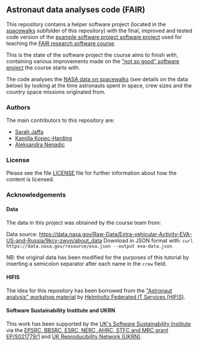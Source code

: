 ## Astronaut data analyses code (FAIR)

This repository contains a helper software project (located in 
the [spacewalks](./spacewalks) subfolder of this repository) with the final, improved and tested code version of the 
[example software project software project](https://github.com/carpentries-incubator/astronaut-data-analysis-not-so-good) used for 
teaching the [FAIR research software course](https://github.com/carpentries-incubator/fair-research-software).

This is the state of the software project the course aims to finish with, 
containing various improvements made on the ["not so good" software project](https://github.com/carpentries-incubator/astronaut-data-analysis-not-so-good) 
the course starts with.

The code analyses the [NASA data on spacewalks](README.md#data) (see details on the data below) by looking at the time astronauts spent in space, crew sizes and the country space missions originated from.
### Authors

The main contributors to this repository are:

- [Sarah Jaffa](https://github.com/sjaffa)
- [Kamilla Kopec-Harding](https://github.com/kkh451)
- [Aleksandra Nenadic](https://github.com/anenadic)


### License

Please see the file [LICENSE](./LICENSE) file for further information about how the content is licensed.

### Acknowledgements

#### Data

The data in this project was obtained by the course team from:

Data source: https://data.nasa.gov/Raw-Data/Extra-vehicular-Activity-EVA-US-and-Russia/9kcy-zwvn/about_data
Download in JSON format with: `curl https://data.nasa.gov/resource/eva.json --output eva-data.json`

NB: the original data has been modified for the purposes of this tutorial by inserting a semicolon separator after each name in the `crew` field.

#### HIFIS 
The idea for this repository has been borrowed from the ["Astronaut analysis" workshop material](https://gitlab.com/hifis/hifis-workshops/make-your-code-ready-for-publication/astronaut-analysis) 
by [Helmholtz Federated IT Services (HIFIS)](https://gitlab.com/hifis).

#### Software Sustainability Institute and UKRN

This work has been supported by the [UK's Software Sustainability Institute](https://software.ac.uk) via the [EPSRC, BBSRC, ESRC, NERC, AHRC, STFC and MRC grant EP/S021779/1](https://gow.epsrc.ukri.org/NGBOViewGrant.aspx?GrantRef=EP/S021779/1)
and [UK Reproducibility Network (UKRN)](https://www.ukrn.org/).

